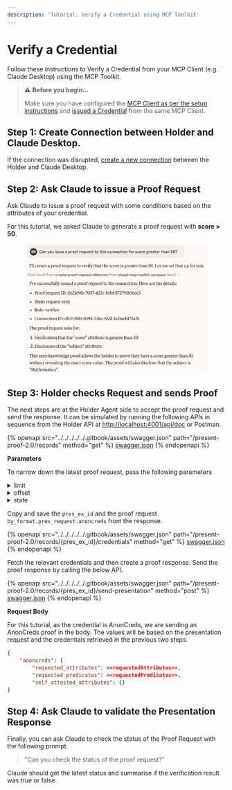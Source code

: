 ```yaml
---
description: 'Tutorial: Verify a Credential using MCP Toolkit'
---
```


# Verify a Credential

Follow these instructions to Verify a Credential from your MCP Client (e.g. Claude Desktop) using the MCP Toolkit.

> ⚠️ **Before you begin...**
>
> Make sure you have configured the [MCP Client as per the setup instructions](../#getting-started) and [issued a Credential](issue-credential.md) from the same MCP Client.

## Step 1: Create Connection between Holder and Claude Desktop.

If the connection was disrupted, [create a new connection](issue-credential.md#step-2-create-connection-between-holder-and-claude-desktop) between the Holder and Claude Desktop.

## Step 2: Ask Claude to issue a Proof Request

Ask Claude to issue a proof request with some conditions based on the attributes of your credential.&#x20;

For this tutorial, we asked Claude to generate a proof request with **score > 50**.

<figure><img src="../../../../../.gitbook/assets/Screenshot 2025-04-02 at 14.08.05.png" alt=""><figcaption></figcaption></figure>

## Step 3: Holder checks Request and sends Proof

The next steps are at the Holder Agent side to accept the proof request and send the response. It can be simulated by running the following APIs in sequence from the Holder API at [http://localhost:4001/api/doc](http://localhost:4001/api/doc) or Postman.

{% openapi src="../../../../../.gitbook/assets/swagger.json" path="/present-proof-2.0/records" method="get" %}
[swagger.json](../../../../../.gitbook/assets/swagger.json)
{% endopenapi %}

**Parameters**

To narrow down the latest proof request, pass the following parameters

<details>

<summary>limit</summary>

Set this to 10.

</details>

<details>

<summary>offset</summary>

set this to 0.

</details>

<details>

<summary>state</summary>

Set this to "request-received"

</details>

Copy and save the `pres_ex_id` and the proof request `by_format.pres_request.anoncreds` from the response.

{% openapi src="../../../../../.gitbook/assets/swagger.json" path="/present-proof-2.0/records/{pres_ex_id}/credentials" method="get" %}
[swagger.json](../../../../../.gitbook/assets/swagger.json)
{% endopenapi %}

Fetch the relevant credentials and then create a proof response. Send the proof response by calling the below API.

{% openapi src="../../../../../.gitbook/assets/swagger.json" path="/present-proof-2.0/records/{pres_ex_id}/send-presentation" method="post" %}
[swagger.json](../../../../../.gitbook/assets/swagger.json)
{% endopenapi %}

**Request Body**

For this tutorial, as the credential is AnonCreds, we are sending an AnonCreds proof in the body. The values will be based on the presentation request and the credentials retrieved in the previous two steps.

```json
{
    "anoncreds": {
        "requested_attributes": <<requestedAttributes>>,
        "requested_predicates": <<requestedPredicates>>,
        "self_attested_attributes": {}
}
```

## Step 4: Ask Claude to validate the Presentation Response

Finally, you can ask Claude to check the status of the Proof Request with the following prompt.

> "Can you check the status of the proof request?"

Claude should get the latest status and summarise if the verification result was true or false.

